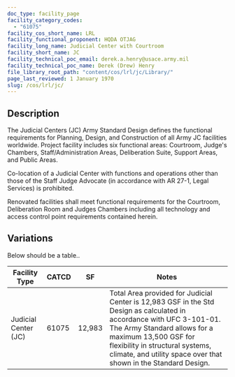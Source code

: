 ```yaml
---
doc_type: facility_page
facility_category_codes:
  - "61075"
facility_cos_short_name: LRL
facility_functional_proponent: HQDA OTJAG
facility_long_name: Judicial Center with Courtroom
facility_short_name: JC
facility_technical_poc_email: derek.a.henry@usace.army.mil
facility_technical_poc_name: Derek (Drew) Henry
file_library_root_path: "content/cos/lrl/jc/Library/"
page_last_reviewed: 1 January 1970
slug: /cos/lrl/jc/
---
```


## Description

The Judicial Centers (JC) Army Standard Design defines the functional requirements for Planning, Design, and Construction of all Army JC facilities worldwide. Project facility includes six functional areas: Courtroom, Judge's Chambers, Staff/Administration Areas, Deliberation Suite, Support Areas, and Public Areas.

Co-location of a Judicial Center with functions and operations other than those of the Staff Judge Advocate (in accordance with AR 27-1, Legal Services) is prohibited.

Renovated facilities shall meet functional requirements for the Courtroom, Deliberation Room and Judges Chambers including all technology and access control point requirements contained herein.

## Variations

Below should be a table..

| Facility Type        | CATCD | SF     | Notes                                                                                                                                                                                                                                                                              |
| -------------------- | ----- | ------ | ---------------------------------------------------------------------------------------------------------------------------------------------------------------------------------------------------------------------------------------------------------------------------------- |
| Judicial Center (JC) | 61075 | 12,983 | Total Area provided for Judicial Center is 12,983 GSF in the Std Design as calculated in accordance with UFC 3-101-01. The Army Standard allows for a maximum 13,500 GSF for flexibility in structural systems, climate, and utility space over that shown in the Standard Design. |
